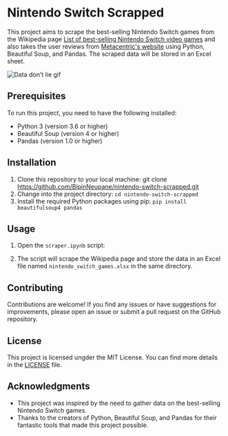 # Nintendo Switch Scrapped

This project aims to scrape the best-selling Nintendo Switch games from the Wikipedia page [List of best-selling Nintendo Switch video games](https://en.wikipedia.org/wiki/List_of_best-selling_Nintendo_Switch_video_games) and also takes the user reviews from [Metacentric's website](https://www.metacritic.com) using Python, Beautiful Soup, and Pandas. The scraped data will be stored in an Excel sheet.

![Data don't lie gif](https://media0.giphy.com/media/v1.Y2lkPTc5MGI3NjExY2JiNWU4ZGNkNjUyNWRkZTk1M2ZmNjQ3MmJhN2Q1MjU3ZWM3YTY2NyZlcD12MV9pbnRlcm5hbF9naWZzX2dpZklkJmN0PWc/LaVp0AyqR5bGsC5Cbm/giphy.gif)

## Prerequisites

To run this project, you need to have the following installed:

- Python 3 (version 3.6 or higher)
- Beautiful Soup (version 4 or higher)
- Pandas (version 1.0 or higher)

## Installation

1. Clone this repository to your local machine:
git clone https://github.com/BipinNeupane/nintendo-switch-scrapped.git
2. Change into the project directory:
```cd nintendo-switch-scrapped```
3. Install the required Python packages using pip:
```pip install beautifulsoup4 pandas```


## Usage

1. Open the `scraper.ipynb` script:


2. The script will scrape the Wikipedia page and store the data in an Excel file named `nintendo_switch_games.xlsx` in the same directory.

## Contributing

Contributions are welcome! If you find any issues or have suggestions for improvements, please open an issue or submit a pull request on the GitHub repository.

## License

This project is licensed ungder the MIT License. You can find more details in the [LICENSE](LICENSE) file.

## Acknowledgments

- This project was inspired by the need to gather data on the best-selling Nintendo Switch games.
- Thanks to the creators of Python, Beautiful Soup, and Pandas for their fantastic tools that made this project possible.
